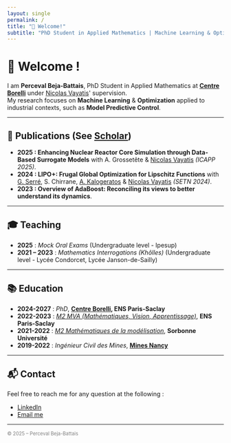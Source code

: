 ```yaml
---
layout: single
permalink: /
title: "👋 Welcome!"
subtitle: "PhD Student in Applied Mathematics | Machine Learning & Optimization"
---
```


# 👋 Welcome !

I am **Perceval Beja-Battais**, PhD Student in Applied Mathematics at **[Centre Borelli](https://centreborelli.ens-paris-saclay.fr/fr)** under [Nicolas Vayatis](https://nvayatis.perso.math.cnrs.fr/)' supervision.  
My research focuses on **Machine Learning** & **Optimization** applied to industrial contexts, such as **Model Predictive Control**.

---

## 🚀 Publications (See [Scholar](https://scholar.google.com/citations?user=Qt7AfjsAAAAJ&hl=fr))

- **2025 : Enhancing Nuclear Reactor Core Simulation through Data-Based Surrogate Models** with A. Grossetête & [Nicolas Vayatis](https://nvayatis.perso.math.cnrs.fr/) *(ICAPP 2025)*.
- **2024 : LIPO+: Frugal Global Optimization for Lipschitz Functions** with [G. Serré](https://gaetanserre.fr/), S. Chirrane, [A. Kalogeratos](https://kalogeratos.com/psite/) & [Nicolas Vayatis](https://nvayatis.perso.math.cnrs.fr/) *(SETN 2024)*.
- **2023 : Overview of AdaBoost: Reconciling its views to better understand its dynamics**.

---

## 🎓 Teaching

- **2025** : *Mock Oral Exams* (Undergraduate level - Ipesup)  
- **2021 – 2023** : *Mathematics Interrogations (Khôlles)* (Undergraduate level - Lycée Condorcet, Lycée Janson-de-Sailly)  

---

## 📚 Education

- **2024-2027** : *PhD*, **[Centre Borelli](https://centreborelli.ens-paris-saclay.fr/fr), ENS Paris-Saclay**
- **2022-2023** : *[M2 MVA (Mathématiques, Vision, Apprentissage)](https://www.master-mva.com/)*, **ENS Paris-Saclay**
- **2021-2022** : *[M2 Mathématiques de la modélisation](https://www.ljll.fr/MathModel/)*, **Sorbonne Université**
- **2019-2022** : *Ingénieur Civil des Mines*, **[Mines Nancy](https://mines-nancy.univ-lorraine.fr/)**

---

## 📬 Contact

Feel free to reach me for any question at the following :

- [LinkedIn](https://www.linkedin.com/in/perceval-beja-battais-b043331b9/)
- [Email me](mailto:perceval.beja-battais@ens-paris-saclay.fr)

---

<footer style="font-size: 0.8em; color: gray;">
&copy; 2025 – Perceval Beja-Battais
</footer>
